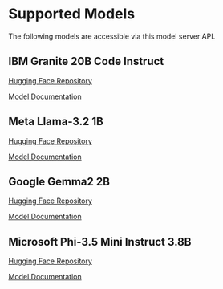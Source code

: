 # Supported Models

The following models are accessible via this model server API.

## IBM Granite 20B Code Instruct

[Hugging Face Repository](https://huggingface.co/ibm-granite/granite-20b-code-instruct)

<!--
We can use absolute paths to navigate the TechDocs to reference other resources/components/apis
-->

[Model Documentation](/catalog/default/resource/granite-20b-code-instruct/docs)

## Meta Llama-3.2 1B

[Hugging Face Repository](https://huggingface.co/meta-llama/Meta-Llama-3.2-1B)

[Model Documentation](/catalog/default/resource/meta-llama-32-1b/docs)

## Google Gemma2 2B

[Hugging Face Repository](https://huggingface.co/google/gemma-2-2b)

[Model Documentation](/catalog/default/resource/gemma2-2b/docs)

## Microsoft Phi-3.5 Mini Instruct 3.8B

[Hugging Face Repository](https://huggingface.co/microsoft/Phi-3.5-mini-instruct)

[Model Documentation](/catalog/default/resource/phi-mini-instruct/docs)